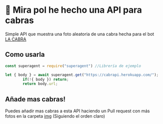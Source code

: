 # 🐐 Mira pol he hecho una API para cabras

Simple API que muestra una foto aleatoria de una cabra hecha para el bot [LA CABRA](https://lacabra.app)

## Como usarla

```js
const superagent = require("superagent") //Librería de ejemplo

let { body } = await superagent.get("https://cabrapi.herokuapp.com/");
        if(!{ body }) return;
        return body.url;
```

## Añade mas cabras!

Puedes añadir mas cabras a esta API haciendo un Pull request con más fotos en la carpeta [img](https://github.com/holasoyender/cabrapi/tree/master/img) (Siguiendo el orden claro)
